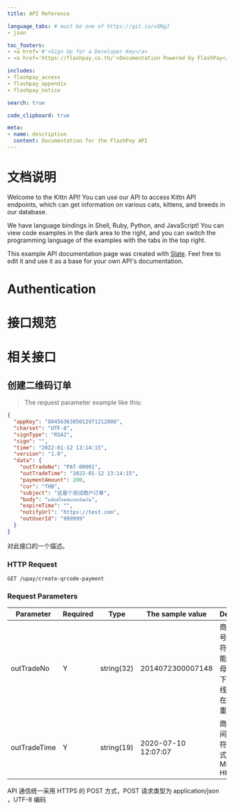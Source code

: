 ```yaml
---
title: API Reference

language_tabs: # must be one of https://git.io/vQNgJ
- json

toc_footers:
- <a href='#'>Sign Up for a Developer Key</a>
- <a href='https://flashpay.co.th/'>Documentation Powered by FlashPay</a>

includes:
- flashpay_access
- flashpay_appendix
- flashpay_notice

search: true

code_clipboard: true

meta:
- name: description
  content: Documentation for the FlashPay API
---
```


# 文档说明

Welcome to the Kittn API! You can use our API to access Kittn API endpoints, which can get information on various cats, kittens, and breeds in our database.

We have language bindings in Shell, Ruby, Python, and JavaScript! You can view code examples in the dark area to the right, and you can switch the programming language of the examples with the tabs in the top right.

This example API documentation page was created with [Slate](https://github.com/slatedocs/slate). Feel free to edit it and use it as a base for your own API's documentation.

# Authentication

# 接口规范

# 相关接口

## 创建二维码订单

> The request parameter example like this:

```json
{
  "appKey": "8045636385012971212808",
  "charset": "UTF-8",
  "signType": "RSA2",
  "sign": "",
  "time": "2022-01-12 13:14:15",
  "version": "1.0",
  "data": {
    "outTradeNo": "PAT-00001",
    "outTradeTime": "2022-01-12 13:14:15",
    "paymentAmount": 200,
    "cur": "THB",
    "subject": "这是个测试商户订单",
    "body": "แฟลชโฮมสแกนเติมเงิน",
    "expireTime": "",
    "notifyUrl": "https://test.com",
    "outUserId": "999999"
  }
}
```

对此接口的一个描述。

### HTTP Request

`GET /upay/create-qrcode-payment`

### Request Parameters

Parameter | Required | Type | The sample value | Description
--------- | -------- | ---- | ---------------- | -----------
outTradeNo | Y | string(32) | 2014072300007148 | 商户订单号，32个字符以内、只能包含字母、数字、下划线、横线；需保证在商户端不重复
outTradeTime | Y | string(19) | 2020-07-10 12:07:07 | 商户订单时间，时间字符串，格式：yyyy-MM-dd HH:mm:ss

<aside class="success">
API 通信统一采用 HTTPS 的 POST 方式，POST 请求类型为 application/json ，UTF-8 编码
</aside>

